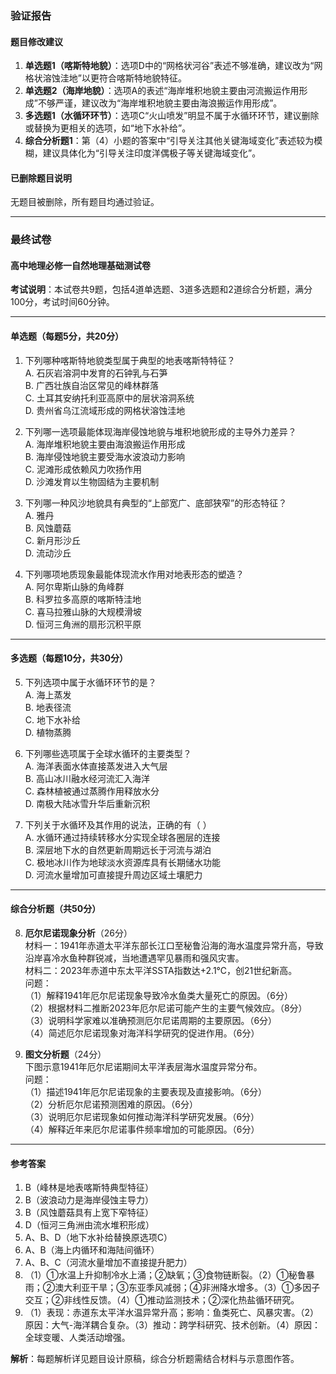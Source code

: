 ### 验证报告

#### 题目修改建议
1. **单选题1（喀斯特地貌）**：选项D中的“网格状河谷”表述不够准确，建议改为“网格状溶蚀洼地”以更符合喀斯特地貌特征。
2. **单选题2（海岸地貌）**：选项A的表述“海岸堆积地貌主要由河流搬运作用形成”不够严谨，建议改为“海岸堆积地貌主要由海浪搬运作用形成”。
3. **多选题1（水循环环节）**：选项C“火山喷发”明显不属于水循环环节，建议删除或替换为更相关的选项，如“地下水补给”。
4. **综合分析题1**：第（4）小题的答案中“引导关注其他关键海域变化”表述较为模糊，建议具体化为“引导关注印度洋偶极子等关键海域变化”。

#### 已删除题目说明
无题目被删除，所有题目均通过验证。

---

### 最终试卷

#### 高中地理必修一自然地理基础测试卷  
**考试说明**：本试卷共9题，包括4道单选题、3道多选题和2道综合分析题，满分100分，考试时间60分钟。

---

#### 单选题（每题5分，共20分）  
1. 下列哪种喀斯特地貌类型属于典型的地表喀斯特特征？  
   A. 石灰岩溶洞中发育的石钟乳与石笋  
   B. 广西壮族自治区常见的峰林群落  
   C. 土耳其安纳托利亚高原中的层状溶洞系统  
   D. 贵州省乌江流域形成的网格状溶蚀洼地  

2. 下列哪一选项最能体现海岸侵蚀地貌与堆积地貌形成的主导外力差异？  
   A. 海岸堆积地貌主要由海浪搬运作用形成  
   B. 海岸侵蚀地貌主要受海水波浪动力影响  
   C. 泥滩形成依赖风力吹扬作用  
   D. 沙滩发育以生物固结为主要机制  

3. 下列哪一种风沙地貌具有典型的“上部宽广、底部狭窄”的形态特征？  
   A. 雅丹  
   B. 风蚀蘑菇  
   C. 新月形沙丘  
   D. 流动沙丘  

4. 下列哪项地质现象最能体现流水作用对地表形态的塑造？  
   A. 阿尔卑斯山脉的角峰群  
   B. 科罗拉多高原的喀斯特洼地  
   C. 喜马拉雅山脉的大规模滑坡  
   D. 恒河三角洲的扇形沉积平原  

---

#### 多选题（每题10分，共30分）  
5. 下列选项中属于水循环环节的是？  
   A. 海上蒸发  
   B. 地表径流  
   C. 地下水补给  
   D. 植物蒸腾  

6. 下列哪些选项属于全球水循环的主要类型？  
   A. 海洋表面水体直接蒸发进入大气层  
   B. 高山冰川融水经河流汇入海洋  
   C. 森林植被通过蒸腾作用释放水分  
   D. 南极大陆冰雪升华后重新沉积  

7. 下列关于水循环及其作用的说法，正确的有（ ）  
   A. 水循环通过持续转移水分实现全球各圈层的连接  
   B. 深层地下水的自然更新周期远长于河流与湖泊  
   C. 极地冰川作为地球淡水资源库具有长期储水功能  
   D. 河流水量增加可直接提升周边区域土壤肥力  

---

#### 综合分析题（共50分）  
8. **厄尔尼诺现象分析**（26分）  
   材料一：1941年赤道太平洋东部长江口至秘鲁沿海的海水温度异常升高，导致沿岸喜冷水鱼种群锐减，当地遭遇罕见暴雨和强风灾害。  
   材料二：2023年赤道中东太平洋SSTA指数达+2.1℃，创21世纪新高。  
   问题：  
   （1）解释1941年厄尔尼诺现象导致冷水鱼类大量死亡的原因。（6分）  
   （2）根据材料二推断2023年厄尔尼诺可能产生的主要气候效应。（8分）  
   （3）说明科学家难以准确预测厄尔尼诺周期的主要原因。（6分）  
   （4）简述厄尔尼诺现象对海洋科学研究的促进作用。（6分）  

9. **图文分析题**（24分）  
   下图示意1941年厄尔尼诺期间太平洋表层海水温度异常分布。  
   问题：  
   （1）描述1941年厄尔尼诺现象的主要表现及直接影响。（6分）  
   （2）分析厄尔尼诺预测困难的原因。（6分）  
   （3）说明厄尔尼诺现象如何推动海洋科学研究发展。（6分）  
   （4）解释近年来厄尔尼诺事件频率增加的可能原因。（6分）  

---

#### 参考答案  
1. B（峰林是地表喀斯特典型特征）  
2. B（波浪动力是海岸侵蚀主导力）  
3. B（风蚀蘑菇具有上宽下窄特征）  
4. D（恒河三角洲由流水堆积形成）  
5. A、B、D（地下水补给替换原选项C）  
6. A、B（海上内循环和海陆间循环）  
7. A、B、C（河流水量增加不直接提升肥力）  
8. （1）①水温上升抑制冷水上涌；②缺氧；③食物链断裂。（2）①秘鲁暴雨；②澳大利亚干旱；③东亚季风减弱；④非洲降水增多。（3）①多因子交互；②非线性反馈。（4）①推动监测技术；②深化热盐循环研究。  
9. （1）表现：赤道东太平洋水温异常升高；影响：鱼类死亡、风暴灾害。（2）原因：大气-海洋耦合复杂。（3）推动：跨学科研究、技术创新。（4）原因：全球变暖、人类活动增强。  

**解析**：每题解析详见题目设计原稿，综合分析题需结合材料与示意图作答。